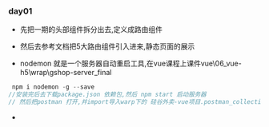 ### day01
* 先把一期的头部组件拆分出去,定义成路由组件
* 然后去参考文档把5大路由组件引入进来,静态页面的展示

* nodemon  就是一个服务器自动重启工具,在vue课程上课件vue\06_vue-h5\wrap\gshop-server_final
```js
 npm i nodemon -g --save 
//安装完后去下载package.json 依赖包,然后 npm start 启动服务器
// 然后把postman 打开,并import导入warp下的 硅谷外卖-vue项目.postman_collection.json
```
* 